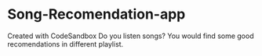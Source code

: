 # Song-Recomendation-app

Created with CodeSandbox
Do you listen songs? You would find some good recomendations in different playlist.
